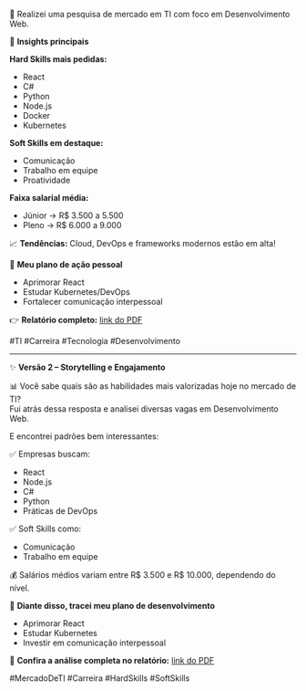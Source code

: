 🚀 Realizei uma pesquisa de mercado em TI com foco em Desenvolvimento Web.

🔎 **Insights principais**

**Hard Skills mais pedidas:**
- React
- C#
- Python
- Node.js
- Docker
- Kubernetes

**Soft Skills em destaque:**
- Comunicação
- Trabalho em equipe
- Proatividade

**Faixa salarial média:**
- Júnior → R$ 3.500 a 5.500  
- Pleno → R$ 6.000 a 9.000

📈 **Tendências:** Cloud, DevOps e frameworks modernos estão em alta!

🎯 **Meu plano de ação pessoal**
- Aprimorar React  
- Estudar Kubernetes/DevOps  
- Fortalecer comunicação interpessoal

👉 **Relatório completo:** [link do PDF](./ExperienciaPraticaII.pdf)

#TI #Carreira #Tecnologia #Desenvolvimento

---

✨ **Versão 2 – Storytelling e Engajamento**

📊 Você sabe quais são as habilidades mais valorizadas hoje no mercado de TI?  
Fui atrás dessa resposta e analisei diversas vagas em Desenvolvimento Web.

E encontrei padrões bem interessantes:

✅ Empresas buscam:
- React
- Node.js
- C#
- Python
- Práticas de DevOps

✅ Soft Skills como:
- Comunicação
- Trabalho em equipe

💰 Salários médios variam entre R$ 3.500 e R$ 10.000, dependendo do nível.

🎯 **Diante disso, tracei meu plano de desenvolvimento**
- Aprimorar React  
- Estudar Kubernetes  
- Investir em comunicação interpessoal

🔗 **Confira a análise completa no relatório:** [link do PDF](./ExperienciaPraticaII.pdf)

#MercadoDeTI #Carreira #HardSkills #SoftSkills